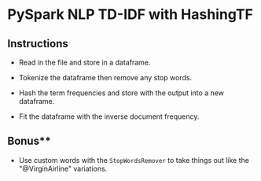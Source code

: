 # PySpark NLP TD-IDF with HashingTF

## Instructions

* Read in the file and store in a dataframe.

* Tokenize the dataframe then remove any stop words.

* Hash the term frequencies and store with the output into a new dataframe.

* Fit the dataframe with the inverse document frequency.

## Bonus**

* Use custom words with the  `StopWordsRemover` to take things out like the "@VirginAirline" variations.
